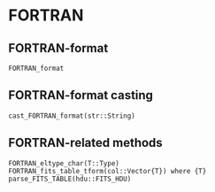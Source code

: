 # FORTRAN

## FORTRAN-format 

```@docs
FORTRAN_format
```

## FORTRAN-format casting

```@docs
cast_FORTRAN_format(str::String)
```

## FORTRAN-related methods

```@docs
FORTRAN_eltype_char(T::Type)
FORTRAN_fits_table_tform(col::Vector{T}) where {T}
parse_FITS_TABLE(hdu::FITS_HDU)
```